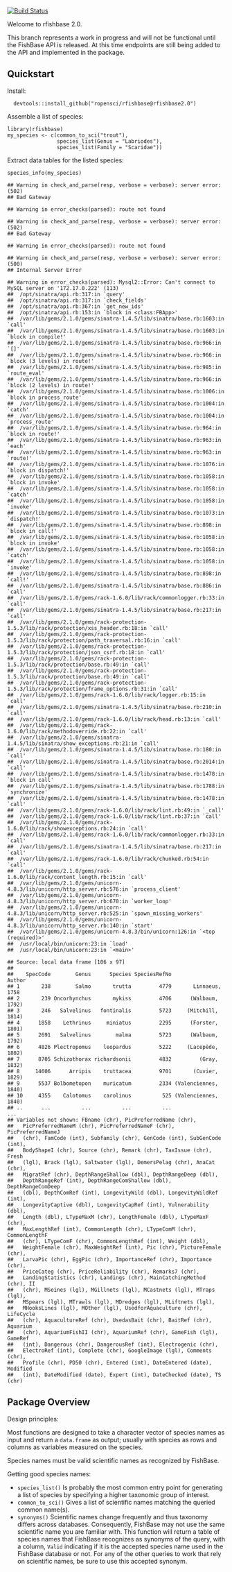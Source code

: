 [![Build
Status](https://travis-ci.org/ropensci/rfishbase.svg?branch=rfishbase2.0)](https://travis-ci.org/ropensci/rfishbase)

Welcome to rfishbase 2.0.

This branch represents a work in progress and will not be functional
until the FishBase API is released. At this time endpoints are still
being added to the API and implemented in the package.

Quickstart
----------

Install:

      devtools::install_github("ropensci/rfishbase@rfishbase2.0")

Assemble a list of species:

    library(rfishbase)
    my_species <- c(common_to_sci("trout"), 
                    species_list(Genus = "Labriodes"), 
                    species_list(Family = "Scaridae"))

Extract data tables for the listed species:

    species_info(my_species)

    ## Warning in check_and_parse(resp, verbose = verbose): server error: (502)
    ## Bad Gateway

    ## Warning in error_checks(parsed): route not found

    ## Warning in check_and_parse(resp, verbose = verbose): server error: (502)
    ## Bad Gateway

    ## Warning in error_checks(parsed): route not found

    ## Warning in check_and_parse(resp, verbose = verbose): server error: (500)
    ## Internal Server Error

    ## Warning in error_checks(parsed): Mysql2::Error: Can't connect to MySQL server on '172.17.0.222' (113)
    ##  /opt/sinatra/api.rb:317:in `query'
    ##  /opt/sinatra/api.rb:317:in `check_fields'
    ##  /opt/sinatra/api.rb:367:in `get_new_ids'
    ##  /opt/sinatra/api.rb:153:in `block in <class:FBApp>'
    ##  /var/lib/gems/2.1.0/gems/sinatra-1.4.5/lib/sinatra/base.rb:1603:in `call'
    ##  /var/lib/gems/2.1.0/gems/sinatra-1.4.5/lib/sinatra/base.rb:1603:in `block in compile!'
    ##  /var/lib/gems/2.1.0/gems/sinatra-1.4.5/lib/sinatra/base.rb:966:in `[]'
    ##  /var/lib/gems/2.1.0/gems/sinatra-1.4.5/lib/sinatra/base.rb:966:in `block (3 levels) in route!'
    ##  /var/lib/gems/2.1.0/gems/sinatra-1.4.5/lib/sinatra/base.rb:985:in `route_eval'
    ##  /var/lib/gems/2.1.0/gems/sinatra-1.4.5/lib/sinatra/base.rb:966:in `block (2 levels) in route!'
    ##  /var/lib/gems/2.1.0/gems/sinatra-1.4.5/lib/sinatra/base.rb:1006:in `block in process_route'
    ##  /var/lib/gems/2.1.0/gems/sinatra-1.4.5/lib/sinatra/base.rb:1004:in `catch'
    ##  /var/lib/gems/2.1.0/gems/sinatra-1.4.5/lib/sinatra/base.rb:1004:in `process_route'
    ##  /var/lib/gems/2.1.0/gems/sinatra-1.4.5/lib/sinatra/base.rb:964:in `block in route!'
    ##  /var/lib/gems/2.1.0/gems/sinatra-1.4.5/lib/sinatra/base.rb:963:in `each'
    ##  /var/lib/gems/2.1.0/gems/sinatra-1.4.5/lib/sinatra/base.rb:963:in `route!'
    ##  /var/lib/gems/2.1.0/gems/sinatra-1.4.5/lib/sinatra/base.rb:1076:in `block in dispatch!'
    ##  /var/lib/gems/2.1.0/gems/sinatra-1.4.5/lib/sinatra/base.rb:1058:in `block in invoke'
    ##  /var/lib/gems/2.1.0/gems/sinatra-1.4.5/lib/sinatra/base.rb:1058:in `catch'
    ##  /var/lib/gems/2.1.0/gems/sinatra-1.4.5/lib/sinatra/base.rb:1058:in `invoke'
    ##  /var/lib/gems/2.1.0/gems/sinatra-1.4.5/lib/sinatra/base.rb:1073:in `dispatch!'
    ##  /var/lib/gems/2.1.0/gems/sinatra-1.4.5/lib/sinatra/base.rb:898:in `block in call!'
    ##  /var/lib/gems/2.1.0/gems/sinatra-1.4.5/lib/sinatra/base.rb:1058:in `block in invoke'
    ##  /var/lib/gems/2.1.0/gems/sinatra-1.4.5/lib/sinatra/base.rb:1058:in `catch'
    ##  /var/lib/gems/2.1.0/gems/sinatra-1.4.5/lib/sinatra/base.rb:1058:in `invoke'
    ##  /var/lib/gems/2.1.0/gems/sinatra-1.4.5/lib/sinatra/base.rb:898:in `call!'
    ##  /var/lib/gems/2.1.0/gems/sinatra-1.4.5/lib/sinatra/base.rb:886:in `call'
    ##  /var/lib/gems/2.1.0/gems/rack-1.6.0/lib/rack/commonlogger.rb:33:in `call'
    ##  /var/lib/gems/2.1.0/gems/sinatra-1.4.5/lib/sinatra/base.rb:217:in `call'
    ##  /var/lib/gems/2.1.0/gems/rack-protection-1.5.3/lib/rack/protection/xss_header.rb:18:in `call'
    ##  /var/lib/gems/2.1.0/gems/rack-protection-1.5.3/lib/rack/protection/path_traversal.rb:16:in `call'
    ##  /var/lib/gems/2.1.0/gems/rack-protection-1.5.3/lib/rack/protection/json_csrf.rb:18:in `call'
    ##  /var/lib/gems/2.1.0/gems/rack-protection-1.5.3/lib/rack/protection/base.rb:49:in `call'
    ##  /var/lib/gems/2.1.0/gems/rack-protection-1.5.3/lib/rack/protection/base.rb:49:in `call'
    ##  /var/lib/gems/2.1.0/gems/rack-protection-1.5.3/lib/rack/protection/frame_options.rb:31:in `call'
    ##  /var/lib/gems/2.1.0/gems/rack-1.6.0/lib/rack/logger.rb:15:in `call'
    ##  /var/lib/gems/2.1.0/gems/sinatra-1.4.5/lib/sinatra/base.rb:210:in `call'
    ##  /var/lib/gems/2.1.0/gems/rack-1.6.0/lib/rack/head.rb:13:in `call'
    ##  /var/lib/gems/2.1.0/gems/rack-1.6.0/lib/rack/methodoverride.rb:22:in `call'
    ##  /var/lib/gems/2.1.0/gems/sinatra-1.4.5/lib/sinatra/show_exceptions.rb:21:in `call'
    ##  /var/lib/gems/2.1.0/gems/sinatra-1.4.5/lib/sinatra/base.rb:180:in `call'
    ##  /var/lib/gems/2.1.0/gems/sinatra-1.4.5/lib/sinatra/base.rb:2014:in `call'
    ##  /var/lib/gems/2.1.0/gems/sinatra-1.4.5/lib/sinatra/base.rb:1478:in `block in call'
    ##  /var/lib/gems/2.1.0/gems/sinatra-1.4.5/lib/sinatra/base.rb:1788:in `synchronize'
    ##  /var/lib/gems/2.1.0/gems/sinatra-1.4.5/lib/sinatra/base.rb:1478:in `call'
    ##  /var/lib/gems/2.1.0/gems/rack-1.6.0/lib/rack/lint.rb:49:in `_call'
    ##  /var/lib/gems/2.1.0/gems/rack-1.6.0/lib/rack/lint.rb:37:in `call'
    ##  /var/lib/gems/2.1.0/gems/rack-1.6.0/lib/rack/showexceptions.rb:24:in `call'
    ##  /var/lib/gems/2.1.0/gems/rack-1.6.0/lib/rack/commonlogger.rb:33:in `call'
    ##  /var/lib/gems/2.1.0/gems/sinatra-1.4.5/lib/sinatra/base.rb:217:in `call'
    ##  /var/lib/gems/2.1.0/gems/rack-1.6.0/lib/rack/chunked.rb:54:in `call'
    ##  /var/lib/gems/2.1.0/gems/rack-1.6.0/lib/rack/content_length.rb:15:in `call'
    ##  /var/lib/gems/2.1.0/gems/unicorn-4.8.3/lib/unicorn/http_server.rb:576:in `process_client'
    ##  /var/lib/gems/2.1.0/gems/unicorn-4.8.3/lib/unicorn/http_server.rb:670:in `worker_loop'
    ##  /var/lib/gems/2.1.0/gems/unicorn-4.8.3/lib/unicorn/http_server.rb:525:in `spawn_missing_workers'
    ##  /var/lib/gems/2.1.0/gems/unicorn-4.8.3/lib/unicorn/http_server.rb:140:in `start'
    ##  /var/lib/gems/2.1.0/gems/unicorn-4.8.3/bin/unicorn:126:in `<top (required)>'
    ##  /usr/local/bin/unicorn:23:in `load'
    ##  /usr/local/bin/unicorn:23:in `<main>'

    ## Source: local data frame [106 x 97]
    ## 
    ##    SpecCode        Genus      Species SpeciesRefNo               Author
    ## 1       238        Salmo       trutta         4779       Linnaeus, 1758
    ## 2       239 Oncorhynchus       mykiss         4706      (Walbaum, 1792)
    ## 3       246   Salvelinus   fontinalis         5723     (Mitchill, 1814)
    ## 4      1858    Lethrinus     miniatus         2295      (Forster, 1801)
    ## 5      2691   Salvelinus        malma         5723      (Walbaum, 1792)
    ## 6      4826 Plectropomus    leopardus         5222     (Lacepède, 1802)
    ## 7      8705 Schizothorax richardsonii         4832         (Gray, 1832)
    ## 8     14606      Arripis    truttacea         9701       (Cuvier, 1829)
    ## 9      5537 Bolbometopon    muricatum         2334 (Valenciennes, 1840)
    ## 10     4355    Calotomus    carolinus          525 (Valenciennes, 1840)
    ## ..      ...          ...          ...          ...                  ...
    ## Variables not shown: FBname (chr), PicPreferredName (chr),
    ##   PicPreferredNameM (chr), PicPreferredNameF (chr), PicPreferredNameJ
    ##   (chr), FamCode (int), Subfamily (chr), GenCode (int), SubGenCode (int),
    ##   BodyShapeI (chr), Source (chr), Remark (chr), TaxIssue (chr), Fresh
    ##   (lgl), Brack (lgl), Saltwater (lgl), DemersPelag (chr), AnaCat (chr),
    ##   MigratRef (chr), DepthRangeShallow (dbl), DepthRangeDeep (dbl),
    ##   DepthRangeRef (int), DepthRangeComShallow (dbl), DepthRangeComDeep
    ##   (dbl), DepthComRef (int), LongevityWild (dbl), LongevityWildRef (int),
    ##   LongevityCaptive (dbl), LongevityCapRef (int), Vulnerability (dbl),
    ##   Length (dbl), LTypeMaxM (chr), LengthFemale (dbl), LTypeMaxF (chr),
    ##   MaxLengthRef (int), CommonLength (chr), LTypeComM (chr), CommonLengthF
    ##   (chr), LTypeComF (chr), CommonLengthRef (int), Weight (dbl),
    ##   WeightFemale (chr), MaxWeightRef (int), Pic (chr), PictureFemale (chr),
    ##   LarvaPic (chr), EggPic (chr), ImportanceRef (chr), Importance (chr),
    ##   PriceCateg (chr), PriceReliability (chr), Remarks7 (chr),
    ##   LandingStatistics (chr), Landings (chr), MainCatchingMethod (chr), II
    ##   (chr), MSeines (lgl), MGillnets (lgl), MCastnets (lgl), MTraps (lgl),
    ##   MSpears (lgl), MTrawls (lgl), MDredges (lgl), MLiftnets (lgl),
    ##   MHooksLines (lgl), MOther (lgl), UsedforAquaculture (chr), LifeCycle
    ##   (chr), AquacultureRef (chr), UsedasBait (chr), BaitRef (chr), Aquarium
    ##   (chr), AquariumFishII (chr), AquariumRef (chr), GameFish (lgl), GameRef
    ##   (int), Dangerous (chr), DangerousRef (int), Electrogenic (chr),
    ##   ElectroRef (int), Complete (chr), GoogleImage (lgl), Comments (chr),
    ##   Profile (chr), PD50 (chr), Entered (int), DateEntered (date), Modified
    ##   (int), DateModified (date), Expert (int), DateChecked (date), TS (chr)

Package Overview
----------------

Design principles:

Most functions are designed to take a character vector of species names
as input and return a `data.frame` as output; usually with species as
rows and columns as variables measured on the species.

Species names must be valid scientific names as recognized by FishBase.

Getting good species names:

-   `species_list()` Is probably the most common entry point for
    generating a list of species by specifying a higher taxonomic group
    of interest.  
-   `common_to_sci()` Gives a list of scientific names matching the
    queried common name(s).
-   `synonyms()` Scientific names change frequently and thus taxonomy
    differs across databases. Consequently, FishBase may not use the
    same scientific name you are familiar with. This function will
    return a table of species names that FishBase recognizes as synonyms
    of the query, with a column, `Valid` indicating if it is the
    accepted species name used in the FishBase database or not. For any
    of the other queries to work that rely on scientific names, be sure
    to use this accepted synonym.
